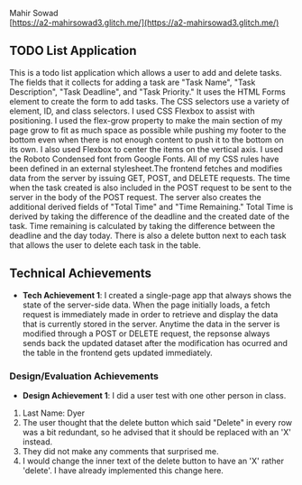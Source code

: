 Mahir Sowad\
[https://a2-mahirsowad3.glitch.me/](https://a2-mahirsowad3.glitch.me/)

## TODO List Application

This is a todo list application which allows a user to add and delete tasks. The fields that it collects for adding a task are "Task Name", "Task Description", "Task Deadline", and "Task Priority." It uses the HTML Forms element to create the form to add tasks. The CSS selectors use a variety of element, ID, and class selectors. I used CSS Flexbox to assist with positioning. I used the flex-grow property to make the main section of my page grow to fit as much space as possible while pushing my footer to the bottom even when there is not enough content to push it to the bottom on its own. I also used Flexbox to center the items on the vertical axis. I used the Roboto Condensed font from Google Fonts. All of my CSS rules have been defined in an external stylesheet.The frontend fetches and modifies data from the server by issuing GET, POST, and DELETE requests. The time when the task created is also included in the POST request to be sent to the server in the body of the POST request. The server also creates the additional derived fields of "Total Time" and "Time Remaining." Total Time is derived by taking the difference of the deadline and the created date of the task. Time remaining is calculated by taking the difference between the deadline and the day today. There is also a delete button next to each task that allows the user to delete each task in the table.

## Technical Achievements

- **Tech Achievement 1**: I created a single-page app that always shows the state of the server-side data. When the page initially loads, a fetch request is immediately made in order to retrieve and display the data that is currently stored in the server. Anytime the data in the server is modified through a POST or DELETE request, the repsonse always sends back the updated dataset after the modification has ocurred and the table in the frontend gets updated immediately.

### Design/Evaluation Achievements

- **Design Achievement 1**:
  I did a user test with one other person in class.

1. Last Name: Dyer
2. The user thought that the delete button which said "Delete" in every row was a bit redundant, so he advised that it should be replaced with an 'X' instead.
3. They did not make any comments that surprised me.
4. I would change the inner text of the delete button to have an 'X' rather 'delete'. I have already implemented this change here.
